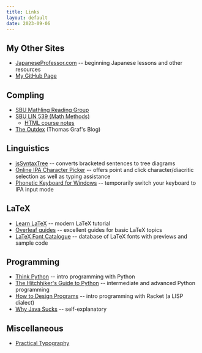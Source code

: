 ```yaml
---
title: Links
layout: default
date: 2023-09-06
---
```


## My Other Sites

* [JapaneseProfessor.com](https://www.japaneseprofessor.com) -- beginning Japanese lessons and other resources
* [My GitHub Page](https://github.com/khanson679)


## Compling

* [SBU Mathling Reading Group](https://complab-stonybrook.github.io/mlrg/)
* [SBU LIN 539 (Math Methods)](https://github.com/stonybrook-lin539/main)
    * [HTML course notes](https://stonybrook-lin539.github.io/main/)
* [The Outdex](https://outde.xyz/) (Thomas Graf's Blog)


## Linguistics

* [jsSyntaxTree](https://ironcreek.net/syntaxtree/) -- converts bracketed sentences to tree diagrams
* [Online IPA Character Picker](https://r12a.github.io/pickers/ipa/) -- offers point and click character/diacritic selection as well as typing assistance
* [Phonetic Keyboard for Windows](https://www.phon.ucl.ac.uk/resource/phonetics/) -- temporarily switch your keyboard to IPA input mode


## LaTeX

* [Learn LaTeX](https://www.learnlatex.org/en/) -- modern LaTeX tutorial
* [Overleaf guides](https://overleaf.com/learn) -- excellent guides for basic LaTeX topics
* [LaTeX Font Catalogue](https://www.tug.org/FontCatalogue/) -- database of LaTeX fonts with previews and sample code


## Programming

- [Think Python](https://greenteapress.com/wp/think-python-2e/) -- intro programming with Python
- [The Hitchhiker's Guide to Python](https://docs.python-guide.org/) -- intermediate and advanced Python programming
- [How to Design Programs](http://htdp.org/) -- intro programming with Racket (a LISP dialect)
- [Why Java Sucks](https://tech.jonathangardner.net/wiki/Why_Java_Sucks) -- self-explanatory


## Miscellaneous

- [Practical Typography](https://practicaltypography.com/)
